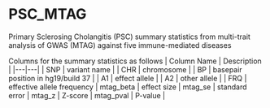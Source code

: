 # PSC_MTAG
Primary Sclerosing Cholangitis (PSC) summary statistics from multi-trait analysis of GWAS (MTAG) against five immune-mediated diseases

Columns for the summary statistics as follows
| Column Name | Description |
|---|---|
| SNP | variant name |
| CHR | chromosome |
| BP | basepair position in hg19/build 37 |
| A1 | effect allele |
| A2 | other allele |
| FRQ |  effective allele frequency |
mtag_beta | effect size |
mtag_se | standard error |
mtag_z | Z-score |
mtag_pval | P-value |
